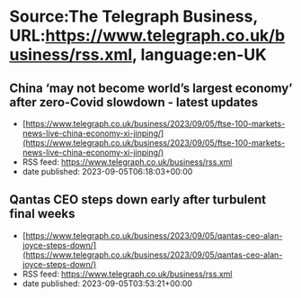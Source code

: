 # Source:The Telegraph Business, URL:https://www.telegraph.co.uk/business/rss.xml, language:en-UK

## China ‘may not become world’s largest economy’ after zero-Covid slowdown - latest updates
 - [https://www.telegraph.co.uk/business/2023/09/05/ftse-100-markets-news-live-china-economy-xi-jinping/](https://www.telegraph.co.uk/business/2023/09/05/ftse-100-markets-news-live-china-economy-xi-jinping/)
 - RSS feed: https://www.telegraph.co.uk/business/rss.xml
 - date published: 2023-09-05T06:18:03+00:00



## Qantas CEO steps down early after turbulent final weeks
 - [https://www.telegraph.co.uk/business/2023/09/05/qantas-ceo-alan-joyce-steps-down/](https://www.telegraph.co.uk/business/2023/09/05/qantas-ceo-alan-joyce-steps-down/)
 - RSS feed: https://www.telegraph.co.uk/business/rss.xml
 - date published: 2023-09-05T03:53:21+00:00



